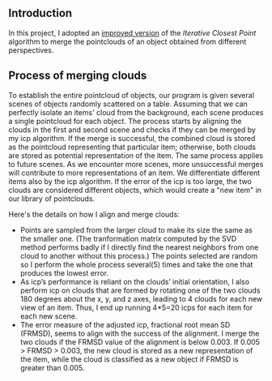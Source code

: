 <h2>Introduction</h2>
<p>
    In this project, I adopted an <a href="https://users.cs.duke.edu/~tomasi/papers/phillips/phillips3DIM07.pdf">improved version</a> of the <i>Iterative Closest Point</i> algorithm to merge the pointclouds of an object obtained from different perspectives. 
</p>
<h2>Process of merging clouds</h2>
<p>
    To establish the entire pointcloud of objects, our program is given several scenes of objects randomly scattered on a table. 
    Assuming that we can perfectly isolate an items' cloud from the background, each scene produces a single pointcloud for each object. 
    The process starts by aligning the clouds in the first and second scene and checks if they can be merged by my icp algorithm. If the merge is successful, 
    the combined cloud is stored as the pointcloud representing that particular item; otherwise, both clouds are stored as potential representation
    of the item. The same process applies to future scenes.
    As we encounter more scenes, more unsuccessful merges will contribute to more representations of an item. We differentiate different
    items also by the icp algorithm. If the error of the icp is too large, the two clouds are considered different objects, which would create a "new item" in our 
    library of pointclouds.
</p>
<p>
    Here's the details on how I align and merge clouds:<br>
    <ul>
    <li>Points are sampled from the larger cloud to make its size the same as the smaller one. (The tranformation matrix computed by the SVD method performs badly if I directly find the nearest neighbors from one cloud to another without this process.) The points selected are random so I perform the whole process several(5) times and take the one that produces the lowest error.</li>
    <li>As icp’s performance is reliant on the clouds’ initial orientation, I also perform icp on clouds that are formed by rotating one of the two clouds 180 degrees about the x, y, and z axes, leading to 4 clouds for each new view of an item. Thus, I end up running 4*5=20 icps for each item for each new scene.</li>
    <li>The error measure of the adjusted icp, fractional root mean SD (FRMSD), seems to align with the success of the alignment. I merge the two clouds if the FRMSD value of the alignment is below 0.003. 
    If 0.005 > FRMSD > 0.003, the new cloud is stored as a new representation of the item, while the cloud is classified as a new object if FRMSD is greater than 0.005.</li>
    </ul>
</p>
